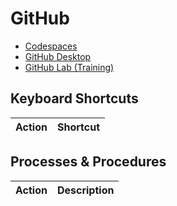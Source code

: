 # GitHub  
- [Codespaces](https://github.com/features/codespaces)  
- [GitHub Desktop](https://desktop.github.com/)  
- [GitHub Lab (Training)](https://lab.github.com/)
 

## Keyboard Shortcuts
| Action | Shortcut | 
| -- | -- |  

## Processes & Procedures
| Action | Description |  
| -- | -- |  

